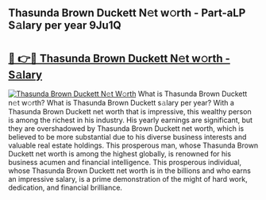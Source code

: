 ## Thasunda Brown Duckett N𝚎t w𝚘rth - Part-aLP S𝚊lary per year 9Ju1Q

# <h2><a href="http://gc00sx.nevu.top/?p=Thasunda+Brown+Duckett">🔗 👉🔴 Thasunda Brown Duckett N𝚎t w𝚘rth - S𝚊lary</a></h2>

[![Thasunda Brown Duckett N𝚎t W𝚘rth](https://i.imgur.com/Oavwk0R.jpeg)](http://gc00sx.nevu.top/?p=Thasunda+Brown+Duckett)
What is Thasunda Brown Duckett n𝚎t w𝚘rth? What is Thasunda Brown Duckett s𝚊lary per year?
With a Thasunda Brown Duckett net worth that is impressive, this wealthy person is among the richest in his industry. His yearly earnings are significant, but they are overshadowed by Thasunda Brown Duckett net worth, which is believed to be more substantial due to his diverse business interests and valuable real estate holdings. This prosperous man, whose Thasunda Brown Duckett net worth is among the highest globally, is renowned for his business acumen and financial intelligence. This prosperous individual, whose Thasunda Brown Duckett net worth is in the billions and who earns an impressive salary, is a prime demonstration of the might of hard work, dedication, and financial brilliance.
